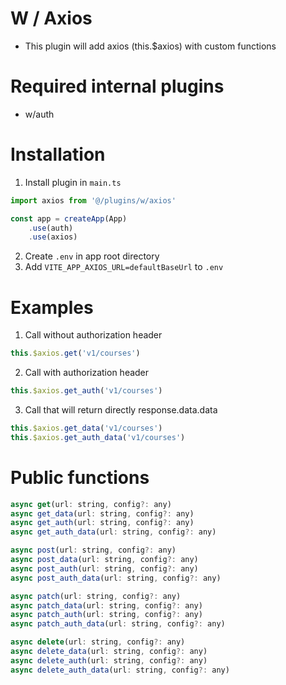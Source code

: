 # W / Axios
- This plugin will add axios (this.$axios) with custom functions
# Required internal plugins
- w/auth
# Installation
1. Install plugin in `main.ts`
```javascript
import axios from '@/plugins/w/axios'

const app = createApp(App)
	.use(auth)
	.use(axios)
```
2. Create `.env` in app root directory
3. Add `VITE_APP_AXIOS_URL=defaultBaseUrl` to `.env`

# Examples
1. Call without authorization header
```javascript
this.$axios.get('v1/courses')
```
2. Call with authorization header
```javascript
this.$axios.get_auth('v1/courses')
```
3. Call that will return directly response.data.data
```javascript
this.$axios.get_data('v1/courses')
this.$axios.get_auth_data('v1/courses')
```

# Public functions
```javascript
async get(url: string, config?: any)
async get_data(url: string, config?: any)
async get_auth(url: string, config?: any)
async get_auth_data(url: string, config?: any)

async post(url: string, config?: any)
async post_data(url: string, config?: any)
async post_auth(url: string, config?: any)
async post_auth_data(url: string, config?: any)

async patch(url: string, config?: any)
async patch_data(url: string, config?: any)
async patch_auth(url: string, config?: any)
async patch_auth_data(url: string, config?: any)

async delete(url: string, config?: any)
async delete_data(url: string, config?: any)
async delete_auth(url: string, config?: any)
async delete_auth_data(url: string, config?: any)
```